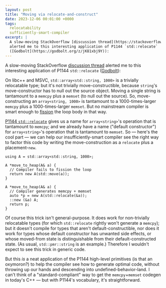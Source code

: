 ```yaml
---
layout: post
title: "Moving via relocate-and-construct"
date: 2023-12-06 00:01:00 +0000
tags:
  relocatability
  sufficiently-smart-compiler
excerpt: |
  A slow-moving StackOverflow [discussion thread](https://stackoverflow.com/questions/59422888/can-we-detect-trivial-relocatability-in-c17/)
  alerted me to this interesting application of P1144 `std::relocate`
  ([Godbolt](https://godbolt.org/z/jK81xbj9Y)):
---
```


A slow-moving StackOverflow [discussion thread](https://stackoverflow.com/questions/59422888/can-we-detect-trivial-relocatability-in-c17/)
alerted me to this interesting application of P1144 `std::relocate`
([Godbolt](https://godbolt.org/z/jK81xbj9Y)):

On libc++ and MSVC, `std::array<std::string, 1000>` is a trivially relocatable type;
but it's not trivially move-constructible, because `string`'s move-constructor has to null
out the source object. Moving a single string is tantamount to a `memcpy`
plus a `memset` (to null out the source). So, move-constructing an `array<string, 1000>` is tantamount
to a 1000-times-larger `memcpy` plus a 1000-times-larger `memset`. But no mainstream compiler
is smart enough to [fission](https://en.wikipedia.org/wiki/Loop_fission_and_fusion) the loop body in that way.

[P1144 `std::relocate`](https://www.open-std.org/jtc1/sc22/wg21/docs/papers/2023/p1144r9.html#wording-relocate)
gives us a name for `array<string>`'s operation that is tantamount to `memcpy`; and we already have a name
("default constructor") for `array<string>`'s operation that is tantamount to `memset`.
So — here's the cool part — we can help our insufficiently-smart compiler see the right way
to factor this code by writing the move-construction as a `relocate` plus a placement-`new`.

    using A = std::array<std::string, 1000>;

    A *move_to_heap(A& a) {
      // Compiler fails to fission the loop
      return new A(std::move(a));
    }

    A *move_to_heap(A& a) {
      // Compiler generates memcpy + memset
      auto *p = new A(std::relocate(&a));
      ::new (&a) A;
      return p;
    }

Of course this trick isn't general-purpose. It does work for non-trivially relocatable types
(for which `std::relocate` rightly won't generate a `memcpy`); but it doesn't compile for types that aren't default-constructible,
nor does it work for types whose default constructor has unwanted side effects, or whose moved-from state is distinguishable
from their default-constructed state. (As usual, `std::pmr::string` is an example.) Therefore
I wouldn't expect to see this trick in generic code.

But this _is_ a neat application of the P1144 high-level primitives (is that an oxymoron?)
to help the compiler see how to generate optimal code, without throwing up our hands and descending
into undefined-behavior-land. I can't think of a "standard-compliant" way to get the `memcpy`+`memset`
codegen in today's C++ — but with P1144's vocabulary, it's straightforward.
